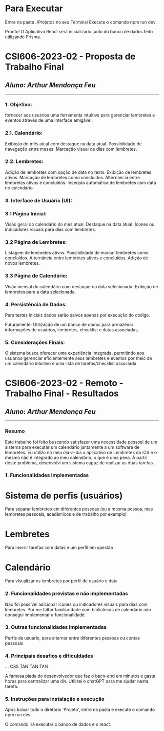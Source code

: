 # Para Executar

Entre na pasta ./Projetos no seu Terminal
Execute o comando
npm run dev

Pronto! O Aplicativo React será inicializado junto do banco de dados feito utilizando Prisma.

# **CSI606-2023-02 - Proposta de Trabalho Final**

## _Aluno: Arthur Mendonça Feu_

---

### 1. Objetivo:

fornecer aos usuários uma ferramenta intuitiva para gerenciar lembretes e eventos através de uma interface amigável.

### 2.1. Calendário:

Exibição do mês atual com destaque na data atual.
Possibilidade de navegação entre meses.
Marcação visual de dias com lembretes.

### 2.2. Lembretes:

Adição de lembretes com opção de data no texto.
Exibição de lembretes ativos.
Marcação de lembretes como concluídos.
Alternância entre lembretes ativos e concluídos.
Inserção automática de lembretes com data no calendário

### 3. Interface de Usuário (UI):

### 3.1 Página Inicial:

Visão geral do calendário do mês atual.
Destaque na data atual.
Ícones ou indicadores visuais para dias com lembretes.

### 3.2 Página de Lembretes:

Listagem de lembretes ativos.
Possibilidade de marcar lembretes como concluídos.
Alternância entre lembretes ativos e concluídos.
Adição de novos lembretes.

### 3.3 Página de Calendário:

Visão mensal do calendário com destaque na data selecionada.
Exibição de lembretes para a data selecionada.

### 4. Persistência de Dados:

Para testes iniciais dados serão salvos apenas por execução do código.

Futuramente: Utilização de um banco de dados para armazenar informações de usuários, lembretes, checklist e datas associadas.

### 5. Considerações Finais:

O sistema busca oferecer uma experiência integrada, permitindo aos usuários gerenciar eficientemente seus lembretes e eventos por meio de um calendário intuitivo e uma lista de tarefas/checklist associada.

# **CSI606-2023-02 - Remoto - Trabalho Final - Resultados**

## _Aluno: Arthur Mendonça Feu_

---

### Resumo

Este trabalho foi feito buscando satisfazer uma necessidade pessoal de um sistema para executar um calendário juntamente a um software de lembretes. Eu utilizo no meu dia-a-dia o aplicativo de Lembretes do iOS e o mesmo não é integrado ao meu calendário, o que é uma pena. À partir deste problema, desenvolvi um sistema capaz de realizar as duas tarefas.

### 1. Funcionalidades implementadas

# Sistema de perfis (usuários)

Para separar lembretes em diferentes pessoas (ou a mesma pessoa, mas lembretes pessoais, acadêmicos e de trabalho por exemplo)

# Lembretes

Para inserir tarefas com datas e um perfil em questão

# Calendário

Para visualizar os lembretes por perfil de usuário e data

### 2. Funcionalidades previstas e não implementadas

Não foi possível adicionar ícones ou indicadores visuais para dias com lembretes. Por me faltar familiaridade com bibliotecas de calendário não consegui implementar a funcionalidade.

### 3. Outras funcionalidades implementadas

Perfis de usuário, para alternar entre diferentes pessoas ou contas pessoais

### 4. Principais desafios e dificuldades

... CSS
TAN TAN TAN

A famosa piada do desenvolvedor que faz o bacn-end em minutos e gasta horas para centralizar uma div. Utilizei o chatGPT para me ajudar nesta tarefa.

### 5. Instruções para instalação e execução

Após baixar todo o diretório 'Projeto', entre na pasta e execute o comando
npm run dev

O comando irá executar o banco de dados e o react.
